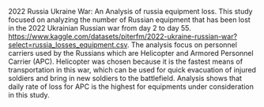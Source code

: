 2022 Russia Ukraine War: An Analysis of russia equipment loss.
This study focused on analyzing the number of Russian equipment that has been lost in the 2022 Ukrainian Russian war from day 2 to day 55.  https://www.kaggle.com/datasets/piterfm/2022-ukraine-russian-war?select=russia_losses_equipment.csv. The analysis focus on personnel carriers used by the Russians which are Helicopter and Armored Personnel Carrier (APC). Helicopter was chosen because it is the fastest means of transportation in this war, which can be used for quick evacuation of injured soldiers and bring in new soldiers to the battlefield. Analysis shows that daily rate of loss for APC is the highest for equipments under consideration in this study.
